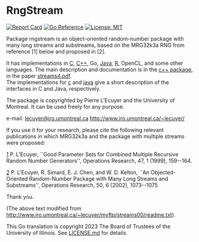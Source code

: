 # RngStream


[![Report Card](https://goreportcard.com/badge/github.com/iti/rngstream)](https://goreportcard.com/report/github.com/iti/rngstream) 
[![Go Reference](https://pkg.go.dev/badge/github.com/iti/rngstream.svg)](https://pkg.go.dev/github.com/iti/rngstream)
[![License: MIT](https://img.shields.io/badge/License-MIT-yellow.svg)](https://opensource.org/licenses/MIT)

Package rngstream is an object-oriented random-number package
with many long streams and substreams, based on the
MRG32k3a RNG from reference [1] below and proposed in [2].

It has implementations in
[C](https://www-labs.iro.umontreal.ca/~lecuyer/myftp/streams00/c/),
[C++](https://www-labs.iro.umontreal.ca/~lecuyer/myftp/streams00/c++/),
Go,
[Java](https://www.iro.umontreal.ca/~lecuyer/myftp/streams00/java/),
[R](https://www.rdocumentation.org/packages/parallel/versions/3.6.2/topics/RNGstreams),
OpenCL, and some other
languages.  The main description and documentation is in the
[c++ package](http://www.iro.umontreal.ca/~lecuyer/myftp/streams00/c++/),
in the paper
[streams4.pdf](http://www.iro.umontreal.ca/~lecuyer/myftp/streams00/c++/streams4.pdf).  
The implementations for
[c](http://www.iro.umontreal.ca/~lecuyer/myftp/streams00/c/) and
[java](http://www.iro.umontreal.ca/~lecuyer/myftp/streams00/java/)
give a short description of the interfaces in C and Java, respectively.

The package is copyrighted by Pierre L'Ecuyer and the University of Montreal.
It can be used freely for any purpose.  

e-mail:  lecuyer@iro.umontreal.ca
http://www.iro.umontreal.ca/~lecuyer/

If you use it for your research, please cite the following relevant publications in which MRG32k3a 
and the package with multiple streams were proposed:

[1](https://www-labs.iro.umontreal.ca/~lecuyer/myftp/papers/opres-combmrg2-1999.pdf)
P. L'Ecuyer,
``Good Parameter Sets for Combined Multiple Recursive Random
Number Generators'', Operations Research, 47, 1 (1999), 159--164.

[2](https://www-labs.iro.umontreal.ca/~lecuyer/myftp/papers/streams00.pdf) P. L'Ecuyer, R. Simard, E. J. Chen, and W. D. Kelton, 
``An Objected-Oriented Random-Number Package with Many Long Streams
and Substreams'',
Operations Research, 50, 6 (2002), 1073--1075

Thank you.

(The above text modified from http://www.iro.umontreal.ca/~lecuyer/myftp/streams00/readme.txt).

This Go translation is copyright 2023 The Board of Trustees of the
University of Illinois. See [LICENSE.md](LICENSE.md) for details.
